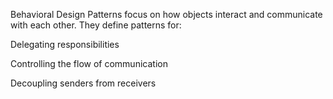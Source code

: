 Behavioral Design Patterns focus on how objects interact and communicate with each other. They define patterns for:

Delegating responsibilities

Controlling the flow of communication

Decoupling senders from receivers

